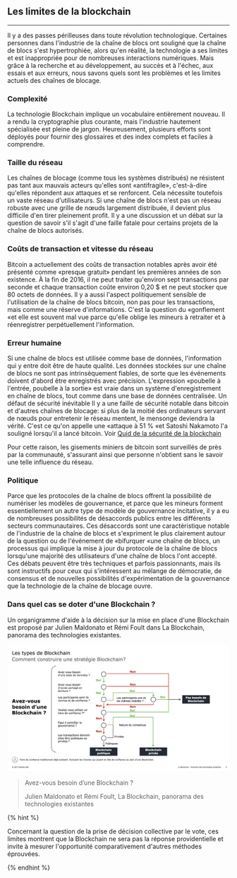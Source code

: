## Les limites de la blockchain
---

Il y a des passes périlleuses dans toute révolution technologique.
Certaines personnes dans l'industrie de la chaîne de blocs ont souligné que la chaîne de blocs s'est hypertrophiée, alors qu'en réalité, la technologie a ses limites et est inappropriée pour de nombreuses interactions numériques.
Mais grâce à la recherche et au développement, au succès et à l'échec, aux essais et aux erreurs, nous savons quels sont les problèmes et les limites actuels des chaînes de blocage.

### Complexité
La technologie Blockchain implique un vocabulaire entièrement nouveau.
Il a rendu la cryptographie plus courante, mais l'industrie hautement spécialisée est pleine de jargon. Heureusement, plusieurs efforts sont déployés pour fournir des glossaires et des index complets et faciles à comprendre.

### Taille du réseau
Les chaînes de blocage (comme tous les systèmes distribués) ne résistent pas tant aux mauvais acteurs qu'elles sont «antifragile», c'est-à-dire qu'elles répondent aux attaques et se renforcent.
Cela nécessite toutefois un vaste réseau d'utilisateurs. Si une chaîne de blocs n'est pas un réseau robuste avec une grille de nœuds largement distribuée, il devient plus difficile d'en tirer pleinement profit.
Il y a une discussion et un débat sur la question de savoir s'il s'agit d'une faille fatale pour certains projets de la chaîne de blocs autorisés.

### Coûts de transaction et vitesse du réseau
Bitcoin a actuellement des coûts de transaction notables après avoir été présenté comme «presque gratuit» pendant les premières années de son existence.
À la fin de 2016, il ne peut traiter qu'environ sept transactions par seconde et chaque transaction coûte environ 0,20 $ et ne peut stocker que 80 octets de données.
Il y a aussi l'aspect politiquement sensible de l'utilisation de la chaîne de blocs bitcoin, non pas pour les transactions, mais comme une réserve d'informations. C'est la question du «gonflement «et elle est souvent mal vue parce qu'elle oblige les mineurs à retraiter et à réenregistrer perpétuellement l'information.

### Erreur humaine
Si une chaîne de blocs est utilisée comme base de données, l'information qui y entre doit être de haute qualité. Les données stockées sur une chaîne de blocs ne sont pas intrinsèquement fiables, de sorte que les événements doivent d'abord être enregistrés avec précision.
L'expression «poubelle à l'entrée, poubelle à la sortie» est vraie dans un système d'enregistrement en chaîne de blocs, tout comme dans une base de données centralisée.
Un défaut de sécurité inévitable
Il y a une faille de sécurité notable dans bitcoin et d'autres chaînes de blocage: si plus de la moitié des ordinateurs servant de nœuds pour entretenir le réseau mentent, le mensonge deviendra la vérité. C'est ce qu'on appelle une «attaque à 51 % «et Satoshi Nakamoto l'a souligné lorsqu'il a lancé bitcoin. Voir [Quid de la sécurité de la blockchain](./blockchain_securite.md)

Pour cette raison, les gisements miniers de bitcoin sont surveillés de près par la communauté, s'assurant ainsi que personne n'obtient sans le savoir une telle influence du réseau.

### Politique
Parce que les protocoles de la chaîne de blocs offrent la possibilité de numériser les modèles de gouvernance, et parce que les mineurs forment essentiellement un autre type de modèle de gouvernance incitative, il y a eu de nombreuses possibilités de désaccords publics entre les différents secteurs communautaires.
Ces désaccords sont une caractéristique notable de l'industrie de la chaîne de blocs et s'expriment le plus clairement autour de la question ou de l'événement de «bifurquer «une chaîne de blocs, un processus qui implique la mise à jour du protocole de la chaîne de blocs lorsqu'une majorité des utilisateurs d'une chaîne de blocs l'ont accepté.
Ces débats peuvent être très techniques et parfois passionnants, mais ils sont instructifs pour ceux qui s'intéressent au mélange de démocratie, de consensus et de nouvelles possibilités d'expérimentation de la gouvernance que la technologie de la chaîne de blocage ouvre.

### Dans quel cas se doter d'une Blockchain ?
Un organigramme d'aide à la décision sur la mise en place d'une Blockchain est proposé par Julien Maldonato et Rémi Foult dans La Blockchain, panorama des technologies existantes. 

![Avez-vous besoin d’une Blockchain ? ](../../images/flowchart_oad_blockchain.png)
 
> Avez-vous besoin d’une Blockchain ?
>
> Julien Maldonato et Rémi Foult, La Blockchain, panorama des technologies existantes

{% hint %}

Concernant la question de la prise de décision collective par le vote, ces limites montrent que la Blockchain ne sera pas la réponse providentielle et invite à mesurer l'opportunité comparativement d'autres méthodes éprouvées.

{% endhint %}

